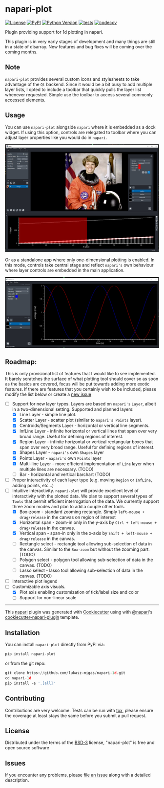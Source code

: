 # napari-plot

[![License](https://img.shields.io/pypi/l/napari-1d.svg?color=green)](https://github.com/lukasz-migas/napari-1d/raw/main/LICENSE)
[![PyPI](https://img.shields.io/pypi/v/napari-1d.svg?color=green)](https://pypi.org/project/napari-plot)
[![Python Version](https://img.shields.io/pypi/pyversions/napari-plot.svg?color=green)](https://python.org)
[![tests](https://github.com/lukasz-migas/napari-1d/workflows/tests/badge.svg)](https://github.com/lukasz-migas/napari-1d/actions)
[![codecov](https://codecov.io/gh/lukasz-migas/napari-1d/branch/main/graph/badge.svg)](https://codecov.io/gh/lukasz-migas/napari-1d)

Plugin providing support for 1d plotting in napari.

This plugin is in very early stages of development and many things are still in a state of disarray. New features and bug fixes
will be coming over the coming months. 

## Note

`napari-plot` provides several custom icons and stylesheets to take advantage of the `Qt` backend. Since it would be a bit busy to add multiple layer lists,
I opted to include a toolbar that quickly pulls the layer list whenever requested. Simple use the toolbar to access several commonly accessed elements.

## Usage

You can use `napari-plot` alongside `napari` where it is embedded as a dock widget. If using this option, controls are relegated to toolbar
where you can adjust layer properties like you would do in `napari`.

![embedded](https://github.com/lukasz-migas/napari-1d/blob/main/misc/embedded.png)

Or as a standalone app where only one-dimensional plotting is enabled. In this mode, controls take central stage and reflect `napari's` own
behaviour where layer controls are embedded in the main application.

![standalone](https://github.com/lukasz-migas/napari-1d/blob/main/misc/standalone.png)

## Roadmap:

This is only provisional list of features that I would like to see implemented. It barely scratches the surface of what plotting tool should cover so as soon as the basics are covered,
focus will be put towards adding more exotic features. If there are features that you certainly wish to be included,
please modify the list below or create a [new issue](https://github.com/lukasz-migas/napari-1d/issues/new)

- [ ] Support for new layer types. Layers are based on `napari's` `Layer`, albeit in a two-dimensional setting. Supported and planned layers:
  - [x] Line Layer - simple line plot.
  - [x] Scatter Layer - scatter plot (similar to `napari's Points` layer).
  - [x] Centroids/Segments Layer - horizontal or vertical line segments.
  - [x] InfLine Layer - infinite horizontal or vertical lines that span over very broad range. Useful for defining regions of interest.
  - [x] Region Layer - infinite horizontal or vertical rectangular boxes that span over very broad range. Useful for defining regions of interest.
  - [x] Shapes Layer - `napari's` own `Shapes` layer
  - [x] Points Layer - `napari's` own `Points` layer
  - [x] Multi-line Layer - more efficient implementation of `Line` layer when multiple lines are necessary. (TODO)
  - [ ] Bar - horizontal and vertical barchart (TODO)
- [ ] Proper interactivity of each layer type (e.g. moving `Region` or `InfLine`, adding points, etc...)
- [ ] Intuitive interactivity. `napari-plot` will provide excellent level of interactivity with the plotted data. We plan to support several types of `Tools` that permit efficient interrogation of the data.
  We currently support three zoom modes and plan to add a couple other tools.
  - [x] Box-zoom - standard zooming rectangle. Simply `left-mouse + drag/release` in the canvas on region of interest
  - [x] Horizontal span - zoom-in only in the y-axis by `Ctrl + left-mouse + drag/release` in the canvas.
  - [x] Vertical span - span-in only in the x-axis by `Shift + left-mouse + drag/release` in the canvas.
  - [ ] Rectangle select - rectangle tool allowing sub-selection of data in the canvas. Similar to the `Box-zoom` but without the zooming part. (TODO)
  - [ ] Polygon select - polygon tool allowing sub-selection of data in the canvas. (TODO)
  - [ ] Lasso select - lasso tool allowing sub-selection of data in the canvas. (TODO)
- [ ] Interactive plot legend
- [ ] Customizable axis visuals.
  - [x] Plot axis enabling customization of tick/label size and color
  - [ ] Support for non-linear scale

----------------------------------

This [napari] plugin was generated with [Cookiecutter] using with [@napari]'s [cookiecutter-napari-plugin] template.

<!--
Don't miss the full getting started guide to set up your new package:
https://github.com/napari/cookiecutter-napari-plugin#getting-started

and review the napari docs for plugin developers:
https://napari.org/docs/plugins/index.html
-->

## Installation

You can install `napari-plot` directly from PyPI via:

```python
pip install napari-plot
```

or from the git repo:

```python
git clone https://github.com/lukasz-migas/napari-1d.git
cd napari-1d
pip install -e '.[all]'
```

## Contributing

Contributions are very welcome. Tests can be run with [tox], please ensure
the coverage at least stays the same before you submit a pull request.

## License

Distributed under the terms of the [BSD-3] license,
"napari-plot" is free and open source software

## Issues

If you encounter any problems, please [file an issue] along with a detailed description.

[napari]: https://github.com/napari/napari
[Cookiecutter]: https://github.com/audreyr/cookiecutter
[@napari]: https://github.com/napari
[BSD-3]: http://opensource.org/licenses/BSD-3-Clause
[Apache Software License 2.0]: http://www.apache.org/licenses/LICENSE-2.0
[cookiecutter-napari-plugin]: https://github.com/napari/cookiecutter-napari-plugin
[file an issue]: https://github.com/lukasz-migas/napari-1d/issues
[napari]: https://github.com/napari/napari
[tox]: https://tox.readthedocs.io/en/latest/
[pip]: https://pypi.org/project/pip/
[PyPI]: https://pypi.org/
